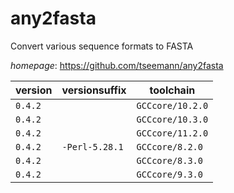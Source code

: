 # any2fasta

Convert various sequence formats to FASTA

*homepage*: <https://github.com/tseemann/any2fasta>

version | versionsuffix | toolchain
--------|---------------|----------
``0.4.2`` |  | ``GCCcore/10.2.0``
``0.4.2`` |  | ``GCCcore/10.3.0``
``0.4.2`` |  | ``GCCcore/11.2.0``
``0.4.2`` | ``-Perl-5.28.1`` | ``GCCcore/8.2.0``
``0.4.2`` |  | ``GCCcore/8.3.0``
``0.4.2`` |  | ``GCCcore/9.3.0``
